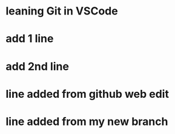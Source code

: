 # leaning Git in VSCode
# add 1 line
# add 2nd line
# line added from github web edit
# line added from my new branch

